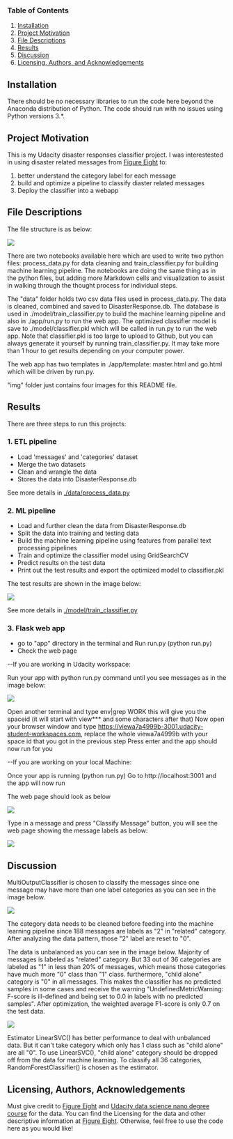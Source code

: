 ### Table of Contents

1. [Installation](#installation)
2. [Project Motivation](#motivation)
3. [File Descriptions](#files)
4. [Results](#results)
5. [Discussion](#discussion)
6. [Licensing, Authors, and Acknowledgements](#licensing)

## Installation <a name="installation"></a>

There should be no necessary libraries to run the code here beyond the Anaconda distribution of Python.  The code should run with no issues using Python versions 3.*.

## Project Motivation <a name="motivation"></a>

This is my Udacity disaster responses classifier project. I was interestested in using disaster related messages from [Figure Eight](https://appen.com/) to:

1. better understand the category label for each message
2. build and optimize a pipeline to classify diaster related messages
3. Deploy the classifier into a webapp

## File Descriptions <a name="files"></a>

The file structure is as below:

![ ](img/File_structure.jpg)

There are two notebooks available here which are used to write two python files: process_data.py for data cleaning and train_classifier.py for building machine learning pipeline. The notebooks are doing the same thing as in the python files, but adding more Markdown cells and visualization to assist in walking through the thought process for individual steps.  

The "data" folder holds two csv data files used in process_data.py. The data is cleaned, combined and saved to DisasterResponse.db. The database is used in ./model/train_classifier.py to build the machine learning pipeline and also in ./app/run.py to run the web app. The optimized classifier model is save to ./model/classifier.pkl which will be called in run.py to run the web app. Note that classifier.pkl is too large to upload to Github, but you can always generate it yourself by running train_classifier.py. It may take more than 1 hour to get results depending on your computer power.

The web app has two templates in ./app/template: master.html and go.html which will be driven by run.py.

"img" folder just contains four images for this README file.

## Results <a name="results"></a>

There are three steps to run this projects:

### 1. ETL pipeline

- Load 'messages' and 'categories' dataset
- Merge the two datasets
- Clean and wrangle the data
- Stores the data into DisasterResponse.db

See more details in [./data/process_data.py](https://github.com/texcindy99/Disaster_Response_Pipelines/blob/master/data/process_data.py)

### 2. ML pipeline

- Load and further clean the data from DisasterResponse.db
- Split the data into training and testing data
- Build the machine learning pipeline using features from parallel text processing pipelines
- Train and optimize the classifier model using GridSearchCV
- Predict results on the test data
- Print out the test results and export the optimized model to classifier.pkl

The test results are shown in the image below:

![ ](img/Classifier_results.jpg)

See more details in [./model/train_classifier.py](https://github.com/texcindy99/Disaster_Response_Pipelines/blob/master/models/train_classifier.py)

### 3. Flask web app

- go to "app" directory in the terminal and Run run.py (python run.py)
- Check the web page

--If you are working in Udacity workspace:

Run your app with python run.py command until you see messages as in the image below:

![ ](img/run_webApp.jpg)

Open another terminal and type env|grep WORK this will give you the spaceid (it will start with view*** and some characters after that)
Now open your browser window and type https://viewa7a4999b-3001.udacity-student-workspaces.com, replace the whole viewa7a4999b with your space id that you got in the previous step
Press enter and the app should now run for you

--If you are working on your local Machine:

Once your app is running (python run.py)
Go to http://localhost:3001 and the app will now run

The web page should look as below

![ ](img/WebApp_home.jpg)

Type in a message and press "Classify Message" button, you will see the web page showing the message labels as below:

![ ](img/WebApp_classifier.jpg)

## Discussion <a name="discussion"></a>

MultiOutputClassifier is chosen to classify the messages since one message may have more than one label categories as you can see in the image below.

![ ](img/Number_of_labels.jpg)

The category data needs to be cleaned before feeding into the machine learning pipeline since 188 messages are labels as "2" in "related" category. After analyzing the data pattern, those "2" label are reset to "0".

The data is unbalanced as you can see in the image below. Majority of messages is labeled as "related" category. But 33 out of 36 categories are labeled as "1" in less than 20% of messages, which means those categories have much more "0" class than "1" class. furthermore, "child alone" category is "0" in all messages. This makes the classifier has no predicted samples in some cases and receive the warning "UndefinedMetricWarning: F-score is ill-defined and being set to 0.0 in labels with no predicted samples". After optimization, the weighted average F1-score is only 0.7 on the test data.  

![ ](img/Category_percentage.jpg)

Estimator LinearSVC() has better performance to deal with unbalanced data. But it can't take category which only has 1 class such as "child alone" are all "0". To use LinearSVC(), "child alone" category should be dropped off from the data for machine learning. To classify all 36 categories, RandomForestClassifier() is chosen as the estimator.

## Licensing, Authors, Acknowledgements <a name="licensing"></a>

Must give credit to [Figure Eight](https://appen.com/) and [Udacity data science nano degree course](https://www.udacity.com/course/data-scientist-nanodegree--nd025) for the data.  You can find the Licensing for the data and other descriptive information at [Figure Eight](https://appen.com/).  Otherwise, feel free to use the code here as you would like! 
